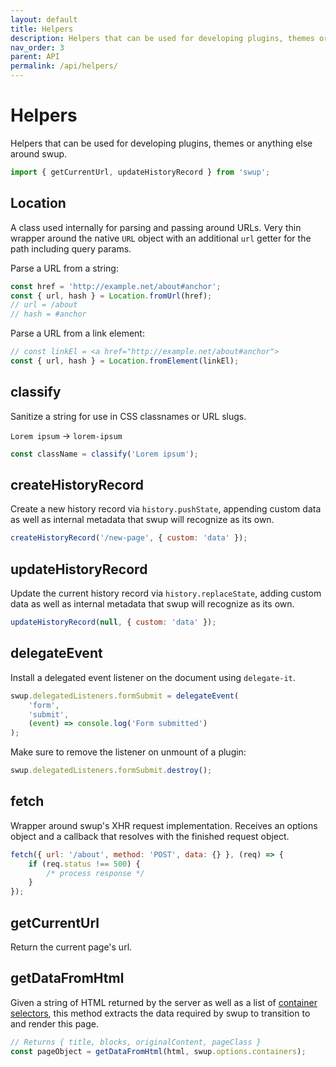```yaml
---
layout: default
title: Helpers
description: Helpers that can be used for developing plugins, themes or anything else around swup
nav_order: 3
parent: API
permalink: /api/helpers/
---
```


# Helpers

Helpers that can be used for developing plugins, themes or anything else around swup.

```javascript
import { getCurrentUrl, updateHistoryRecord } from 'swup';
```

## Location

A class used internally for parsing and passing around URLs. Very thin wrapper around the native `URL` object with an additional `url` getter for the path including query params.

Parse a URL from a string:

```javascript
const href = 'http://example.net/about#anchor';
const { url, hash } = Location.fromUrl(href);
// url = /about
// hash = #anchor
```

Parse a URL from a link element:

```javascript
// const linkEl = <a href="http://example.net/about#anchor">
const { url, hash } = Location.fromElement(linkEl);
```

## classify

Sanitize a string for use in CSS classnames or URL slugs.

`Lorem ipsum` → `lorem-ipsum`

```javascript
const className = classify('Lorem ipsum');
```

## createHistoryRecord

Create a new history record via `history.pushState`, appending custom data as well as internal metadata that swup will recognize as its own.

```javascript
createHistoryRecord('/new-page', { custom: 'data' });
```

## updateHistoryRecord

Update the current history record via `history.replaceState`, adding custom data as well as internal metadata that swup will recognize as its own.

```javascript
updateHistoryRecord(null, { custom: 'data' });
```

## delegateEvent

Install a delegated event listener on the document using `delegate-it`.

```javascript
swup.delegatedListeners.formSubmit = delegateEvent(
    'form',
    'submit',
    (event) => console.log('Form submitted')
);
```

Make sure to remove the listener on unmount of a plugin:

```javascript
swup.delegatedListeners.formSubmit.destroy();
```

## fetch

Wrapper around swup's XHR request implementation. Receives an options object and a callback that resolves with the finished request object.

```javascript
fetch({ url: '/about', method: 'POST', data: {} }, (req) => {
    if (req.status !== 500) {
        /* process response */
    }
});
```

## getCurrentUrl

Return the current page's url.

## getDataFromHtml

Given a string of HTML returned by the server as well as a list of [container selectors](/options#containers), this method extracts the data required by swup to transition to and render this page.

```javascript
// Returns { title, blocks, originalContent, pageClass }
const pageObject = getDataFromHtml(html, swup.options.containers);
```
